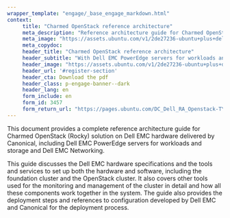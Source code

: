 ```yaml
---
wrapper_template: "engage/_base_engage_markdown.html"
context:
     title: "Charmed OpenStack reference architecture"
     meta_description: "Reference architecture guide for Charmed OpenStack (Rocky) solution on Dell EMC hardware delivered by Canonical, including Dell EMC PowerEdge servers for workloads and storage and Dell EMC Networking."
     meta_image: "https://assets.ubuntu.com/v1/2de27236-ubuntu+plus+dell+white+version.svg"
     meta_copydoc:
     header_title: "Charmed OpenStack reference architecture"
     header_subtitle: "With Dell EMC PowerEdge servers for workloads and storage and Dell EMC Networking and Canonical"
     header_image: "https://assets.ubuntu.com/v1/2de27236-ubuntu+plus+dell+white+version.svg"
     header_url: '#register-section'
     header_cta: Download the pdf
     header_class: p-engage-banner--dark
     header_lang: en
     form_include: en
     form_id: 3457
     form_return_url: "https://pages.ubuntu.com/DC_Dell_RA_Openstack-TY.html"
---
```

This document provides a complete reference architecture guide for Charmed OpenStack (Rocky) solution on Dell EMC hardware delivered by Canonical, including Dell EMC PowerEdge servers for workloads and storage and Dell EMC Networking.

This guide discusses the Dell EMC hardware specifications and the tools and services to set up both the hardware and software, including the foundation cluster and the OpenStack cluster. It also covers other tools used for the monitoring and management of the cluster in detail and how all these components work together in the system. The guide also provides the deployment steps and references to configuration developed by Dell EMC and Canonical for the deployment process.

